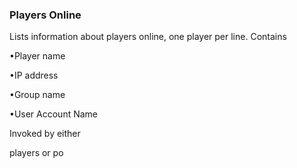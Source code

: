 ### Players Online

Lists information about players online, one player per line. Contains

•Player name

•IP address

•Group name

•User Account Name

Invoked by either

 players
 or
 po 
